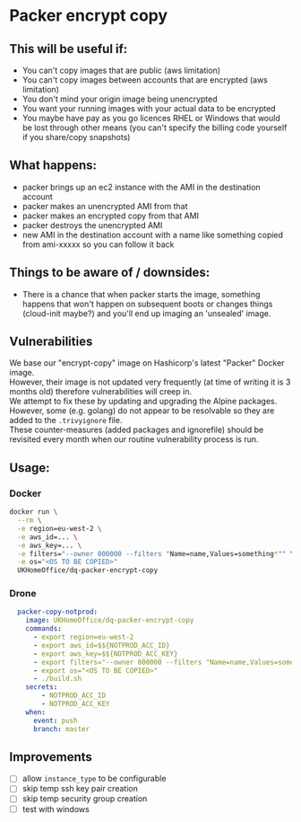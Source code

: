 # Packer encrypt copy

## This will be useful if:
- You can't copy images that are public (aws limitation)
- You can't copy images between accounts that are encrypted (aws limitation)
- You don't mind your origin image being unencrypted
- You want your running images with your actual data to be encrypted
- You maybe have pay as you go licences RHEL or Windows that would be lost through other means (you can't specify the billing code yourself if you share/copy snapshots)

## What happens:
- packer brings up an ec2 instance with the AMI in the destination account
- packer makes an unencrypted AMI from that
- packer makes an encrypted copy from that AMI
- packer destroys the unencrypted AMI
- new AMI in the destination account with a name like something copied from ami-xxxxx so you can follow it back

## Things to be aware of / downsides:
- There is a chance that when packer starts the image, something happens that won't happen on subsequent boots or changes things (cloud-init maybe?) and you'll end up imaging an 'unsealed' image.

## Vulnerabilities
We base our "encrypt-copy" image on Hashicorp's latest "Packer" Docker image. <br>
However, their image is not updated very frequently (at time of writing it is 3 months old)
therefore vulnerabilities will creep in. <br>
We attempt to fix these by updating and upgrading the Alpine packages. <br>
However, some (e.g. golang) do not appear to be resolvable so they are added to the `.trivyignore` file. <br>
These counter-measures (added packages and ignorefile) should be revisited every month 
when our routine vulnerability process is run.

## Usage:

### Docker
```bash
docker run \
  --rm \
  -e region=eu-west-2 \
  -e aws_id=... \
  -e aws_key=... \
  -e filters="--owner 000000 --filters "Name=name,Values=something*"" \
  -e os="<OS TO BE COPIED>"
  UKHomeOffice/dq-packer-encrypt-copy
```

### Drone
```yaml
  packer-copy-notprod:
    image: UKHomeOffice/dq-packer-encrypt-copy
    commands:
      - export region=eu-west-2
      - export aws_id=$${NOTPROD_ACC_ID}
      - export aws_key=$${NOTPROD_ACC_KEY}
      - export filters="--owner 000000 --filters "Name=name,Values=something*""
      - export os="<OS TO BE COPIED>"
      - ./build.sh
    secrets:
        - NOTPROD_ACC_ID
        - NOTPROD_ACC_KEY
    when:
      event: push
      branch: master
```

## Improvements
- [ ] allow `instance_type` to be configurable
- [ ] skip temp ssh key pair creation
- [ ] skip temp security group creation
- [ ] test with windows
